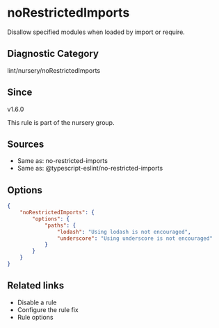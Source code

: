 # noRestrictedImports

Disallow specified modules when loaded by import or require.

## Diagnostic Category
lint/nursery/noRestrictedImports

## Since
v1.6.0

This rule is part of the nursery group.

## Sources
- Same as: no-restricted-imports
- Same as: @typescript-eslint/no-restricted-imports

## Options
```json
{
    "noRestrictedImports": {
        "options": {
            "paths": {
                "lodash": "Using lodash is not encouraged",
                "underscore": "Using underscore is not encouraged"
            }
        }
    }
}
```

## Related links
- Disable a rule
- Configure the rule fix
- Rule options